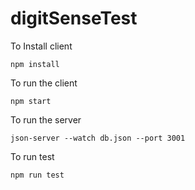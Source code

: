 # digitSenseTest

To Install client

    npm install

To run the client

    npm start

To run the server

    json-server --watch db.json --port 3001

To run test

    npm run test
